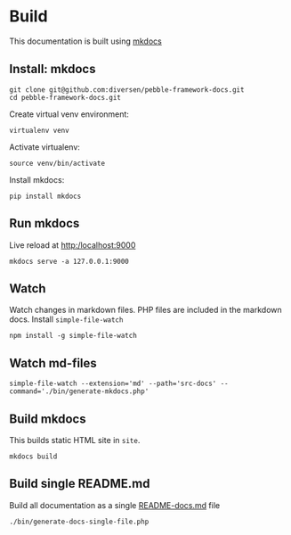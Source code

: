 # Build

This documentation is built using [mkdocs](https://www.mkdocs.org/)

## Install: mkdocs

    git clone git@github.com:diversen/pebble-framework-docs.git
    cd pebble-framework-docs.git

Create virtual venv environment:

    virtualenv venv

Activate virtualenv:

    source venv/bin/activate

Install mkdocs:

    pip install mkdocs

## Run mkdocs

Live reload at [http:/localhost:9000](http://localhost:9000)

    mkdocs serve -a 127.0.0.1:9000

## Watch 

Watch changes in markdown files. PHP files are included in the markdown docs. 
Install `simple-file-watch`

    npm install -g simple-file-watch

## Watch md-files

    simple-file-watch --extension='md' --path='src-docs' --command='./bin/generate-mkdocs.php'

## Build mkdocs

This builds static HTML site in `site`. 

    mkdocs build

## Build single README.md

Build all documentation as a single [README-docs.md](README-docs.md) file

    ./bin/generate-docs-single-file.php

